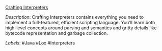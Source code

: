 [Crafting Interpreters](https://craftinginterpreters.com/contents.html)

*Description*: Crafting Interpreters contains everything you need to implement a full-featured, efficient scripting language. You’ll learn both high-level concepts around parsing and semantics and gritty details like bytecode representation and garbage collection.

*Labels*: #Java #Lox #Interpreters
